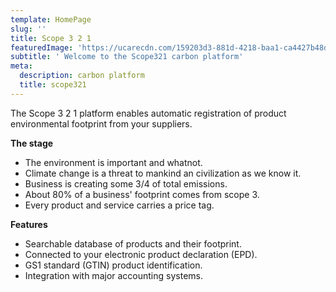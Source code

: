 ```yaml
---
template: HomePage
slug: ''
title: Scope 3 2 1
featuredImage: 'https://ucarecdn.com/159203d3-881d-4218-baa1-ca4427b48d0d/'
subtitle: ' Welcome to the Scope321 carbon platform'
meta:
  description: carbon platform
  title: scope321
---
```

The Scope 3 2 1 platform enables automatic registration of product environmental footprint from your suppliers.



**The stage**

* The environment is important and whatnot.
* Climate change is a threat to mankind an civilization as we know it.
* Business is creating some 3/4 of total emissions.
* About 80% of a business' footprint comes from scope 3.
* Every product and service carries a price tag.

**Features**

* Searchable database of products and their footprint.
* Connected to your electronic product declaration (EPD).
* GS1 standard (GTIN) product identification.
* Integration with major accounting systems.
